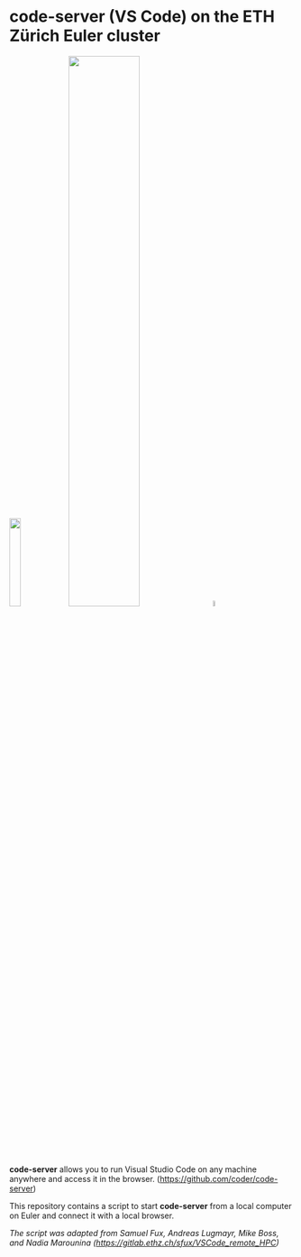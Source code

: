 # code-server (VS Code) on the ETH Zürich Euler cluster
<img width="20%" src="https://upload.wikimedia.org/wikipedia/commons/9/99/ETH_Z%C3%BCrich_Logo_black.svg" />
<img width="50%" src="https://scicomp.ethz.ch/w/images/5/50/Euler_VII_front_view.jpg" />
<img width="5%" src="https://upload.wikimedia.org/wikipedia/commons/9/9a/Visual_Studio_Code_1.35_icon.svg" />

**code-server** allows you to run Visual Studio Code on any machine anywhere and access it in the browser. (https://github.com/coder/code-server)

This repository contains a script to start **code-server** from a local computer on Euler and connect it with a local browser.

*The script was adapted from Samuel Fux, Andreas Lugmayr, Mike Boss, and Nadia Marounina (https://gitlab.ethz.ch/sfux/VSCode_remote_HPC)*
